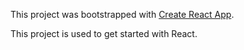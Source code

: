 This project was bootstrapped with [Create React App](https://github.com/facebookincubator/create-react-app).

This project is used to get started with React.
